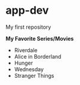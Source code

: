 # app-dev
My first repository

**My Favorite Series/Movies**
- Riverdale
- Alice in Borderland
- Hunger
- Wednesday
- Stranger Things
